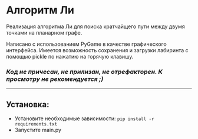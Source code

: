 # Алгоритм Ли


Реализация алгоритма Ли для поиска кратчайщего пути между двумя точками на планарном графе.

Написано с использованием PyGame в качестве графического интерфейса. Имеется возможность сохранения и загрузки лабиринта с помощью pickle по нажатию на горячую клавишу.

### **_Код не причесан, не прилизан, не отрефакторен. К просмотру не рекомендуется ;)_**

____

Установка:
-----------

- Установите необходимые зависимости: ```pip install -r requirements.txt```
- Запустите main.py
